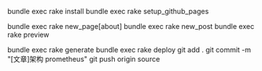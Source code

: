 bundle exec rake install
bundle exec rake setup_github_pages

bundle exec rake new_page[about]
bundle exec rake new_post
bundle exec rake preview

bundle exec rake generate
bundle exec rake deploy
git add .
git commit -m "[文章]架构 prometheus"
git push origin source
